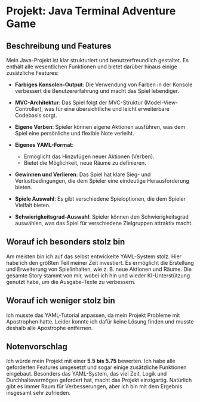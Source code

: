 # Projekt: Java Terminal Adventure Game 

## Beschreibung und Features

Mein Java-Projekt ist klar strukturiert und benutzerfreundlich gestaltet. Es enthält alle wesentlichen Funktionen und bietet darüber hinaus einige zusätzliche Features:

- **Farbiges Konsolen-Output**: Die Verwendung von Farben in der Konsole verbessert die Benutzererfahrung und macht das Spiel lebendiger.
  
- **MVC-Architektur**: Das Spiel folgt der MVC-Struktur (Model-View-Controller), was für eine übersichtliche und leicht erweiterbare Codebasis sorgt.
  
- **Eigene Verben**: Spieler können eigene Aktionen ausführen, was dem Spiel eine persönliche und flexible Note verleiht.
  
- **Eigenes YAML-Format**:
  - Ermöglicht das Hinzufügen neuer Aktionen (Verben).
  - Bietet die Möglichkeit, neue Räume zu definieren.
  
- **Gewinnen und Verlieren**: Das Spiel hat klare Sieg- und Verlustbedingungen, die dem Spieler eine eindeutige Herausforderung bieten.
  
- **Spiele Auswahl**: Es gibt verschiedene Spieloptionen, die dem Spieler Vielfalt bieten.
  
- **Schwierigkeitsgrad-Auswahl**: Spieler können den Schwierigkeitsgrad auswählen, was das Spiel für verschiedene Zielgruppen attraktiv macht.

## Worauf ich besonders stolz bin

Am meisten bin ich auf das selbst entwickelte YAML-System stolz. Hier habe ich den größten Teil meiner Zeit investiert. Es ermöglicht die Erstellung und Erweiterung von Spielinhalten, wie z. B. neue Aktionen und Räume. Die gesamte Story stammt von mir, wobei ich hin und wieder KI-Unterstützung genutzt habe, um die Ausgabe-Texte zu verbessern.

## Worauf ich weniger stolz bin

Ich musste das YAML-Tutorial anpassen, da mein Projekt Probleme mit Apostrophen hatte. Leider konnte ich dafür keine Lösung finden und musste deshalb alle Apostrophe entfernen.

## Notenvorschlag

Ich würde mein Projekt mit einer **5.5 bis 5.75** bewerten. Ich habe alle geforderten Features umgesetzt und sogar einige zusätzliche Funktionen eingebaut. Besonders das YAML-System, das viel Zeit, Logik und Durchhaltevermögen gefordert hat, macht das Projekt einzigartig. Natürlich gibt es immer Raum für Verbesserungen, aber ich bin mit dem Ergebnis insgesamt sehr zufrieden.

